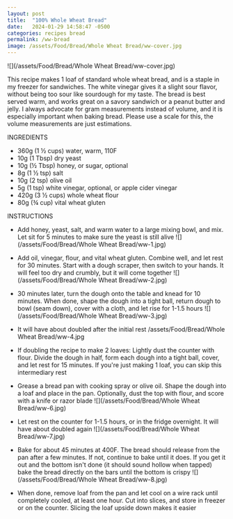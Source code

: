 ```yaml
---
layout: post
title:  "100% Whole Wheat Bread"
date:   2024-01-29 14:58:47 -0500
categories: recipes bread
permalink: /ww-bread
image: /assets/Food/Bread/Whole Wheat Bread/ww-cover.jpg
---
```

![](/assets/Food/Bread/Whole Wheat Bread/ww-cover.jpg)

This recipe makes 1 loaf of standard whole wheat bread, and is a staple in my freezer for sandwiches. The white vinegar gives it a slight sour flavor, without being too sour like sourdough for my taste. The bread is best served warm, and works great on a savory sandwich or a peanut butter and jelly. I always advocate for gram measurements instead of volume, and it is especially important when baking bread. Please use a scale for this, the volume measurements are just estimations. 

INGREDIENTS
- 360g (1 ½ cups) water, warm, 110F
- 10g (1 Tbsp) dry yeast
- 10g (½ Tbsp) honey, or sugar, optional
- 8g (1 ½ tsp) salt
- 10g (2 tsp) olive oil
- 5g (1 tsp) white vinegar, optional, or apple cider vinegar
- 420g (3 ½ cups) whole wheat flour
- 80g (¾ cup) vital wheat gluten

INSTRUCTIONS
- Add honey, yeast, salt, and warm water to a large mixing bowl, and mix. Let sit for 5 minutes to make sure the yeast is still alive
![](/assets/Food/Bread/Whole Wheat Bread/ww-1.jpg)

- Add oil, vinegar, flour, and vital wheat gluten. Combine well, and let rest for 30 minutes. Start with a dough scraper, then switch to your hands. It will feel too dry and crumbly, but it will come together
![](/assets/Food/Bread/Whole Wheat Bread/ww-2.jpg)

- 30 minutes later, turn the dough onto the table and knead for 10 minutes. When done, shape the dough into a tight ball, return dough to bowl (seam down), cover with a cloth, and let rise for 1-1.5 hours
![](/assets/Food/Bread/Whole Wheat Bread/ww-3.jpg)

- It will have about doubled after the initial rest
/assets/Food/Bread/Whole Wheat Bread/ww-4.jpg

- If doubling the recipe to make 2 loaves: Lightly dust the counter with flour. Divide the dough in half, form each dough into a tight ball, cover, and let rest for 15 minutes. If you're just making 1 loaf, you can skip this intermediary rest
- Grease a bread pan with cooking spray or olive oil. Shape the dough into a loaf and place in the pan. Optionally, dust the top with flour, and score with a knife or razor blade
![](/assets/Food/Bread/Whole Wheat Bread/ww-6.jpg)

- Let rest on the counter for 1-1.5 hours, or in the fridge overnight. It will have about doubled again
![](/assets/Food/Bread/Whole Wheat Bread/ww-7.jpg)

- Bake for about 45 minutes at 400F. The bread should release from the pan after a few minutes. If not, continue to bake until it does. If you get it out and the bottom isn't done (it should sound hollow when tapped) bake the bread directly on the bars until the bottom is crispy
![](/assets/Food/Bread/Whole Wheat Bread/ww-8.jpg)

- When done, remove loaf from the pan and let cool on a wire rack until completely cooled, at least one hour. Cut into slices, and store in freezer or on the counter. Slicing the loaf upside down makes it easier